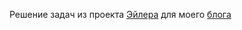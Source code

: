 Решение задач из проекта [Эйлера](https://euler.jakumo.org/problems.html) для моего [блога](https://best1c.ru/blog/)
